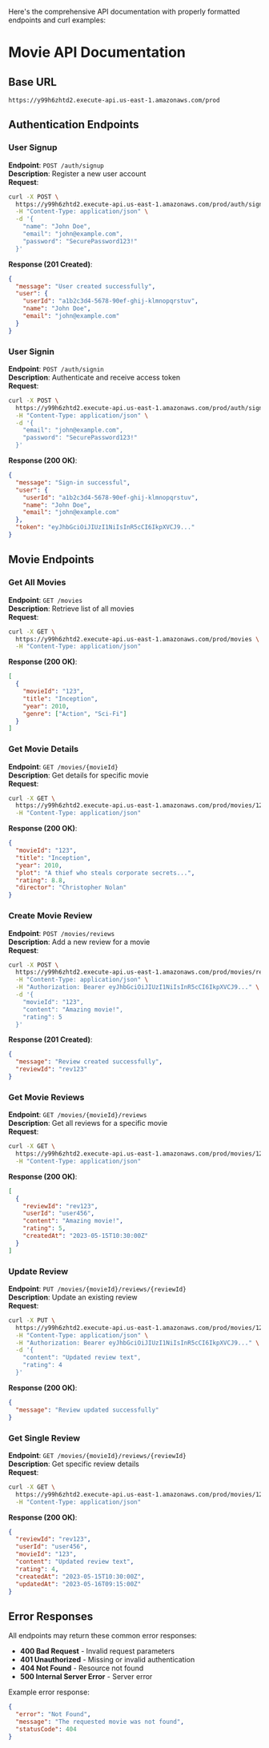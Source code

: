 Here's the comprehensive API documentation with properly formatted endpoints and curl examples:

# Movie API Documentation

## Base URL
`https://y99h6zhtd2.execute-api.us-east-1.amazonaws.com/prod`

## Authentication Endpoints

### User Signup
**Endpoint**: `POST /auth/signup`  
**Description**: Register a new user account  
**Request**:
```bash
curl -X POST \
  https://y99h6zhtd2.execute-api.us-east-1.amazonaws.com/prod/auth/signup \
  -H "Content-Type: application/json" \
  -d '{
    "name": "John Doe",
    "email": "john@example.com",
    "password": "SecurePassword123!"
  }'
```
**Response (201 Created)**:
```json
{
  "message": "User created successfully",
  "user": {
    "userId": "a1b2c3d4-5678-90ef-ghij-klmnopqrstuv",
    "name": "John Doe",
    "email": "john@example.com"
  }
}
```

### User Signin
**Endpoint**: `POST /auth/signin`  
**Description**: Authenticate and receive access token  
**Request**:
```bash
curl -X POST \
  https://y99h6zhtd2.execute-api.us-east-1.amazonaws.com/prod/auth/signin \
  -H "Content-Type: application/json" \
  -d '{
    "email": "john@example.com",
    "password": "SecurePassword123!"
  }'
```
**Response (200 OK)**:
```json
{
  "message": "Sign-in successful",
  "user": {
    "userId": "a1b2c3d4-5678-90ef-ghij-klmnopqrstuv",
    "name": "John Doe",
    "email": "john@example.com"
  },
  "token": "eyJhbGciOiJIUzI1NiIsInR5cCI6IkpXVCJ9..."
}
```

## Movie Endpoints

### Get All Movies
**Endpoint**: `GET /movies`  
**Description**: Retrieve list of all movies  
**Request**:
```bash
curl -X GET \
  https://y99h6zhtd2.execute-api.us-east-1.amazonaws.com/prod/movies \
  -H "Content-Type: application/json"
```
**Response (200 OK)**:
```json
[
  {
    "movieId": "123",
    "title": "Inception",
    "year": 2010,
    "genre": ["Action", "Sci-Fi"]
  }
]
```

### Get Movie Details
**Endpoint**: `GET /movies/{movieId}`  
**Description**: Get details for specific movie  
**Request**:
```bash
curl -X GET \
  https://y99h6zhtd2.execute-api.us-east-1.amazonaws.com/prod/movies/123 \
  -H "Content-Type: application/json"
```
**Response (200 OK)**:
```json
{
  "movieId": "123",
  "title": "Inception",
  "year": 2010,
  "plot": "A thief who steals corporate secrets...",
  "rating": 8.8,
  "director": "Christopher Nolan"
}
```

### Create Movie Review
**Endpoint**: `POST /movies/reviews`  
**Description**: Add a new review for a movie  
**Request**:
```bash
curl -X POST \
  https://y99h6zhtd2.execute-api.us-east-1.amazonaws.com/prod/movies/reviews \
  -H "Content-Type: application/json" \
  -H "Authorization: Bearer eyJhbGciOiJIUzI1NiIsInR5cCI6IkpXVCJ9..." \
  -d '{
    "movieId": "123",
    "content": "Amazing movie!",
    "rating": 5
  }'
```
**Response (201 Created)**:
```json
{
  "message": "Review created successfully",
  "reviewId": "rev123"
}
```

### Get Movie Reviews
**Endpoint**: `GET /movies/{movieId}/reviews`  
**Description**: Get all reviews for a specific movie  
**Request**:
```bash
curl -X GET \
  https://y99h6zhtd2.execute-api.us-east-1.amazonaws.com/prod/movies/123/reviews \
  -H "Content-Type: application/json"
```
**Response (200 OK)**:
```json
[
  {
    "reviewId": "rev123",
    "userId": "user456",
    "content": "Amazing movie!",
    "rating": 5,
    "createdAt": "2023-05-15T10:30:00Z"
  }
]
```

### Update Review
**Endpoint**: `PUT /movies/{movieId}/reviews/{reviewId}`  
**Description**: Update an existing review  
**Request**:
```bash
curl -X PUT \
  https://y99h6zhtd2.execute-api.us-east-1.amazonaws.com/prod/movies/123/reviews/rev123 \
  -H "Content-Type: application/json" \
  -H "Authorization: Bearer eyJhbGciOiJIUzI1NiIsInR5cCI6IkpXVCJ9..." \
  -d '{
    "content": "Updated review text",
    "rating": 4
  }'
```
**Response (200 OK)**:
```json
{
  "message": "Review updated successfully"
}
```

### Get Single Review
**Endpoint**: `GET /movies/{movieId}/reviews/{reviewId}`  
**Description**: Get specific review details  
**Request**:
```bash
curl -X GET \
  https://y99h6zhtd2.execute-api.us-east-1.amazonaws.com/prod/movies/123/reviews/rev123 \
  -H "Content-Type: application/json"
```
**Response (200 OK)**:
```json
{
  "reviewId": "rev123",
  "userId": "user456",
  "movieId": "123",
  "content": "Updated review text",
  "rating": 4,
  "createdAt": "2023-05-15T10:30:00Z",
  "updatedAt": "2023-05-16T09:15:00Z"
}
```

## Error Responses
All endpoints may return these common error responses:

- **400 Bad Request** - Invalid request parameters
- **401 Unauthorized** - Missing or invalid authentication
- **404 Not Found** - Resource not found
- **500 Internal Server Error** - Server error

Example error response:
```json
{
  "error": "Not Found",
  "message": "The requested movie was not found",
  "statusCode": 404
}
```
